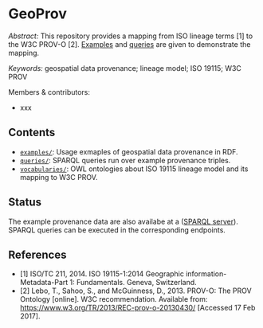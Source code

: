 GeoProv
========
*Abstract:* This repository provides a mapping from ISO lineage terms [1] to the W3C PROV-O [2]. [Examples](examples) and [queries](queries) are given to demonstrate the mapping.

*Keywords:* geospatial data provenance; lineage model; ISO 19115; W3C PROV

Members & contributors:
- xxx

Contents
----------------------
- [`examples/`](examples): Usage exmaples of geospatial data provenance in RDF.
- [`queries/`](queries): SPARQL queries run over example provenance triples.
- [`vocabularies/`](vocabularies): OWL ontologies about ISO 19115 lineage model and its mapping to W3C PROV.

Status
---------
The example provenance data are also availabe at a ([SPARQL server](http://202.114.118.190:8099/fuseki/)). SPARQL queries can be executed in the corresponding endpoints.


References
----------
- [1] ISO/TC 211, 2014. ISO 19115-1:2014 Geographic information-Metadata-Part 1: Fundamentals. Geneva, Switzerland.
- [2] Lebo, T., Sahoo, S., and McGuinness, D., 2013. PROV-O: The PROV Ontology [online]. W3C recommendation. Available from: https://www.w3.org/TR/2013/REC-prov-o-20130430/ [Accessed 17 Feb 2017].

